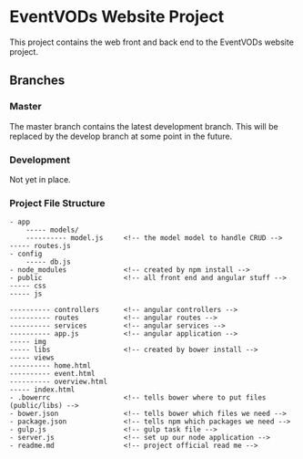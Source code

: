 # EventVODs Website Project
This project contains the web front and back end to the EventVODs website project.

## Branches

### Master
The master branch contains the latest development branch. This will be replaced by the develop branch at some point in the future.

### Development
Not yet in place.

### Project File Structure
    - app
        ----- models/
        ---------- model.js 	<!-- the model model to handle CRUD -->
    ----- routes.js
    - config
        ----- db.js
    - node_modules 				<!-- created by npm install -->
    - public 					<!-- all front end and angular stuff -->
    ----- css
    ----- js
	
    ---------- controllers 		<!-- angular controllers -->
	---------- routes 			<!-- angular routes -->
    ---------- services 		<!-- angular services -->
    ---------- app.js 			<!-- angular application -->
    ----- img
    ----- libs 					<!-- created by bower install -->
    ----- views
    ---------- home.html
    ---------- event.html
    ---------- overview.html
    ----- index.html
    - .bowerrc 					<!-- tells bower where to put files (public/libs) -->
    - bower.json 				<!-- tells bower which files we need -->
    - package.json 				<!-- tells npm which packages we need -->
	- gulp.js					<!-- gulp task file -->
    - server.js 				<!-- set up our node application -->
	- readme.md					<!-- project official read me -->
